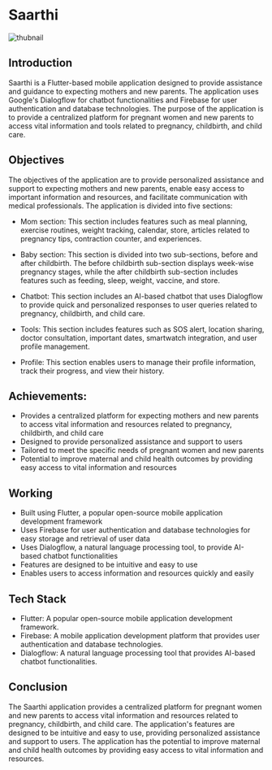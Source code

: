 # Saarthi

![thubnail](https://user-images.githubusercontent.com/86178940/229025608-588fb824-483c-4f7a-8462-ad63d2158ea9.png)

## Introduction 
Saarthi is a Flutter-based mobile application designed to provide assistance and guidance to expecting mothers and new parents. The application uses Google's Dialogflow for chatbot functionalities and Firebase for user authentication and database technologies. The purpose of the application is to provide a centralized platform for pregnant women and new parents to access vital information and tools related to pregnancy, childbirth, and child care.


## Objectives
The objectives of the application are to provide personalized assistance and support to expecting mothers and new parents, enable easy access to important information and resources, and facilitate communication with medical professionals. The application is divided into five sections:

- Mom section: This section includes features such as meal planning, exercise routines, weight tracking, calendar, store, articles related to pregnancy tips, contraction counter, and experiences.

- Baby section: This section is divided into two sub-sections, before and after childbirth. The before childbirth sub-section displays week-wise pregnancy stages, while the after childbirth sub-section includes features such as feeding, sleep, weight, vaccine, and store.

- Chatbot: This section includes an AI-based chatbot that uses Dialogflow to provide quick and personalized responses to user queries related to pregnancy, childbirth, and child care.

- Tools: This section includes features such as SOS alert, location sharing, doctor consultation, important dates, smartwatch integration, and user profile management.

- Profile: This section enables users to manage their profile information, track their progress, and view their history.


## Achievements:
- Provides a centralized platform for expecting mothers and new parents to access vital information and resources related to pregnancy, childbirth, and child care
- Designed to provide personalized assistance and support to users
- Tailored to meet the specific needs of pregnant women and new parents
- Potential to improve maternal and child health outcomes by providing easy access to vital information and resources


## Working 
- Built using Flutter, a popular open-source mobile application development framework
- Uses Firebase for user authentication and database technologies for easy storage and retrieval of user data
- Uses Dialogflow, a natural language processing tool, to provide AI-based chatbot functionalities
- Features are designed to be intuitive and easy to use
- Enables users to access information and resources quickly and easily

## Tech Stack
- Flutter: A popular open-source mobile application development framework.
- Firebase: A mobile application development platform that provides user authentication and database technologies.
- Dialogflow: A natural language processing tool that provides AI-based chatbot functionalities.


## Conclusion
The Saarthi application provides a centralized platform for pregnant women and new parents to access vital information and resources related to pregnancy, childbirth, and child care. The application's features are designed to be intuitive and easy to use, providing personalized assistance and support to users. The application has the potential to improve maternal and child health outcomes by providing easy access to vital information and resources.

